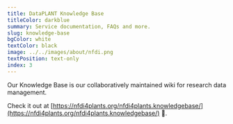 ```yaml
---
title: DataPLANT Knowledge Base
titleColor: darkblue
summary: Service documentation, FAQs and more. 
slug: knowledge-base
bgColor: white
textColor: black
image: ../../images/about/nfdi.png
textPosition: text-only
index: 3
---
```


Our Knowledge Base is our collaboratively maintained wiki for research data management.

Check it out at [https://nfdi4plants.org/nfdi4plants.knowledgebase/](https://nfdi4plants.org/nfdi4plants.knowledgebase/) 📖.
